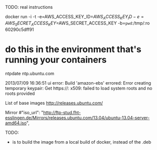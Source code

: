 TODO: real instructions

docker run -i -t -e=AWS_ACCESS_KEY_ID=$AWS_ACCESS_KEY_ID -e=AWS_SECRET_ACCESS_KEY=$AWS_SECRET_ACCESS_KEY -b=`pwd`:/tmp/:ro 60290c5dff91

# do this in the environment that's running your containers
ntpdate ntp.ubuntu.com

2013/07/09 16:36:51 ui error: Build 'amazon-ebs' errored: Error creating temporary keypair: Get https://<omitted>: x509: failed to load system roots and no roots provided

List of base images
http://releases.ubuntu.com/

Mirror
#"iso_url": "http://ftp-stud.fht-esslingen.de/Mirrors/releases.ubuntu.com/13.04/ubuntu-13.04-server-amd64.iso",

TODO: 
  * is to build the image from a local build of docker, instead of the .deb
